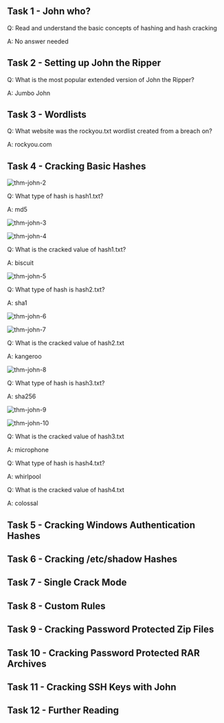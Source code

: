 

## Task 1 - John who?

Q: Read and understand the basic concepts of hashing and hash cracking

A: No answer needed


## Task 2 - Setting up John the Ripper

Q: What is the most popular extended version of John the Ripper?

A: Jumbo John

## Task 3 - Wordlists

Q: What website was the rockyou.txt wordlist created from a breach on?

A: rockyou.com


## Task 4 - Cracking Basic Hashes


![thm-john-2](https://github.com/user-attachments/assets/c4f84ebd-84a5-44e6-a33d-7111324152e0)

Q: What type of hash is hash1.txt?

A: md5

![thm-john-3](https://github.com/user-attachments/assets/520d11cc-ca2e-47a3-add6-149b8fca821e)



![thm-john-4](https://github.com/user-attachments/assets/c772d09f-1580-423b-bbbd-e2763797d812)


Q: What is the cracked value of hash1.txt?

A: biscuit


 ![thm-john-5](https://github.com/user-attachments/assets/dac623fc-4c05-47c4-a84e-db78d7aa2938)

Q: What type of hash is hash2.txt?

A: sha1

![thm-john-6](https://github.com/user-attachments/assets/04de221c-b223-4606-9953-a4466efe7444)


![thm-john-7](https://github.com/user-attachments/assets/6a38a615-bf4f-454b-9f19-373c995e8878)

 
Q: What is the cracked value of hash2.txt

A: kangeroo

![thm-john-8](https://github.com/user-attachments/assets/a144b476-8028-47fe-8dc7-7e643bfed266)

 
Q: What type of hash is hash3.txt?

A: sha256

![thm-john-9](https://github.com/user-attachments/assets/0ef03602-1f4e-4d99-84c4-84d8e352e93d)



 ![thm-john-10](https://github.com/user-attachments/assets/1331127f-e815-4299-806e-5a54934b2754)

 

Q: What is the cracked value of hash3.txt

A: microphone
 
Q: What type of hash is hash4.txt?

A: whirlpool 
 
Q: What is the cracked value of hash4.txt

A: colossal



## Task 5 - Cracking Windows Authentication Hashes

## Task 6 - Cracking /etc/shadow Hashes

## Task 7  - Single Crack Mode

## Task 8 - Custom Rules

## Task 9 - Cracking Password Protected Zip Files

## Task 10 - Cracking Password Protected RAR Archives

## Task 11 - Cracking SSH Keys with John

## Task 12 - Further Reading
